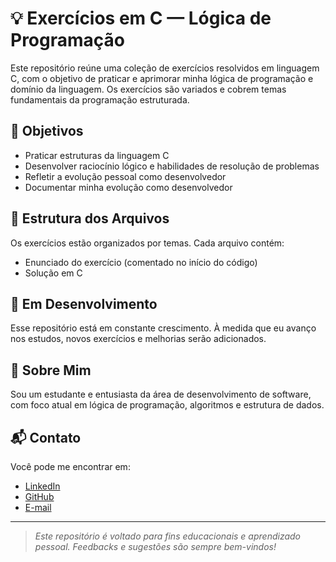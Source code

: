 # 💡 Exercícios em C — Lógica de Programação

Este repositório reúne uma coleção de exercícios resolvidos em linguagem C, com o objetivo de praticar e aprimorar minha lógica de programação e domínio da linguagem. Os exercícios são variados e cobrem temas fundamentais da programação estruturada.

## 🧠 Objetivos

- Praticar estruturas da linguagem C
- Desenvolver raciocínio lógico e habilidades de resolução de problemas
- Refletir a evolução pessoal como desenvolvedor
- Documentar minha evolução como desenvolvedor

## 📂 Estrutura dos Arquivos

Os exercícios estão organizados por temas. Cada arquivo contém:

- Enunciado do exercício (comentado no início do código)
- Solução em C

## 🚀 Em Desenvolvimento

Esse repositório está em constante crescimento. À medida que eu avanço nos estudos, novos exercícios e melhorias serão adicionados.

## 📌 Sobre Mim

Sou um estudante e entusiasta da área de desenvolvimento de software, com foco atual em lógica de programação, algoritmos e estrutura de dados.

## 📬 Contato

Você pode me encontrar em:

- [LinkedIn](https://www.linkedin.com/in/ryan-dias-dos-santos-nascimento/)
- [GitHub](https://github.com/RyanzinhoDias)
- [E-mail](ryanddsn0@gmail.com)

---

> *Este repositório é voltado para fins educacionais e aprendizado pessoal. Feedbacks e sugestões são sempre bem-vindos!*
